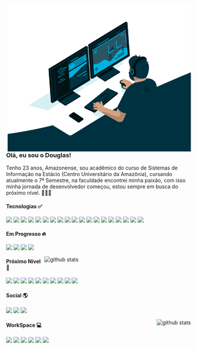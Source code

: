 <img alt="GIF" src="https://github.com/douglasgomes98/douglasgomes98/blob/main/code.gif?raw=true" width="500px" height="400px" align="right" />

### Olá, eu sou o Douglas!

<p align="left">
 Tenho 23 anos, Amazonense, sou acadêmico do curso de Sistemas de Informação na Estácio (Centro Universitário da Amazônia), cursando atualmente o 7ª Semestre, na faculdade encontrei minha paixão, com isso minha jornada de desenvolvedor começou, estou sempre em busca do próximo nível. 👨🏽‍💻 
</p>

#### Tecnologias ✅

<p align="left">
 <img src="https://img.shields.io/badge/React-20232A?style=for-the-badge&logo=react&logoColor=61DAFB"/>
 <img src="https://img.shields.io/badge/typescript%20-%23007acc.svg?&style=for-the-badge&logo=typescript&logoColor=white"/>
 <img src="https://img.shields.io/badge/Node.js-43853D?style=for-the-badge&logo=node.js&logoColor=white"/>
 <img src="https://img.shields.io/badge/React_Native-20232A?style=for-the-badge&logo=react&logoColor=61DAFB"/>
 <img src="https://img.shields.io/badge/styled--components-DB7093?style=for-the-badge&logo=styled-components&logoColor=white"/>
 <img src="https://img.shields.io/badge/Redux-593D88?style=for-the-badge&logo=redux&logoColor=white"/>
 <img src="https://img.shields.io/badge/HTML5-E34F26?style=for-the-badge&logo=html5&logoColor=white"/>
 <img src="https://img.shields.io/badge/CSS3-1572B6?style=for-the-badge&logo=css3&logoColor=white"/>
 <img src="https://img.shields.io/badge/JavaScript-F7DF1E?style=for-the-badge&logo=javascript&logoColor=black"/>
 <img src="https://img.shields.io/badge/npm-CB3837?style=for-the-badge&logo=npm&logoColor=white"/>
 <img src="https://img.shields.io/badge/Yarn-2C8EBB?style=for-the-badge&logo=yarn&logoColor=white"/>
 <img src="https://img.shields.io/badge/Bootstrap-563D7C?style=for-the-badge&logo=bootstrap&logoColor=white"/>
 <img src="https://img.shields.io/badge/Material--UI-0081CB?style=for-the-badge&logo=material-ui&logoColor=white"/>
 <img src="https://img.shields.io/badge/React_Router-CA4245?style=for-the-badge&logo=react-router&logoColor=white"/>
 <img src="https://img.shields.io/badge/Netlify-00C7B7?style=for-the-badge&logo=netlify&logoColor=white"/>
 <img src="https://img.shields.io/badge/Heroku-430098?style=for-the-badge&logo=heroku&logoColor=white"/>
 <img src="https://img.shields.io/badge/firebase-ffca28?style=for-the-badge&logo=firebase&logoColor=white"/>
 <img src="https://img.shields.io/badge/Git-F05032?style=for-the-badge&logo=git&logoColor=white"/>
 <img src="https://img.shields.io/badge/Postman-FF6C37?style=for-the-badge&logo=Postman&logoColor=white"/>
</p>

#### Em Progresso 🔥

<p align="left">
<img src="https://img.shields.io/badge/Jest-cdcdcd?style=for-the-badge&logo=jest&logoColor=red&color=yellow"/>
<img src="https://img.shields.io/badge/TDD-61dafb?style=for-the-badge&logoColor=61dafb&color=282c34"/>
<img src="https://img.shields.io/badge/Clean Architecture-61dafb?style=for-the-badge&logoColor=61dafb&color=282c34"/>
<img src="https://img.shields.io/badge/Clean Code-61dafb?style=for-the-badge&logoColor=61dafb&color=282c34"/>
</p>

<img src="https://github-readme-stats.vercel.app/api?username=douglasgomes98&show_icons=true&hide_border=true&theme=radical&count_private=true" align="right" width="400px" alt="github stats">

#### Próximo Nível 🚀

<p align="left">
<img src="https://img.shields.io/badge/next.js-000000?style=for-the-badge&logo=next.js&logoColor=white"/>
<img src="https://img.shields.io/badge/Webpack-61dafb?style=for-the-badge&logo=webpack&logoColor=61dafb&color=282c34"/>
<img src="https://img.shields.io/badge/GraphQl-E10098?style=for-the-badge&logo=graphql&logoColor=white"/>
<img src="https://img.shields.io/badge/Github Actions-61dafb?style=for-the-badge&logo=github&logoColor=white&color=282c34"/>
<img src="https://img.shields.io/badge/Docker-2CA5E0?style=for-the-badge&logo=docker&logoColor=white"/>
<img src="https://img.shields.io/badge/JavaScript Workers-323330?style=for-the-badge&logo=javascript&logoColor=F7DF1E"/>
<img src="https://img.shields.io/badge/Babel-61dafb?style=for-the-badge&logo=babel&logoColor=yellow&color=282c34"/>
<img src="https://img.shields.io/badge/Sass-CC6699?style=for-the-badge&logo=sass&logoColor=white"/>
<img src="https://img.shields.io/badge/Amazon_AWS-232F3E?style=for-the-badge&logo=amazon-aws&logoColor=white"/>
<img src="https://img.shields.io/badge/Google_Cloud-4285F4?style=for-the-badge&logo=google-cloud&logoColor=white"/>
</p>

#### Social 🌎

<p align="left">
  <a href="mailto:douglasgomes.rr@gmail.com" alt="Gmail" target="_blank">
    <img src="https://img.shields.io/badge/Gmail-D14836?style=for-the-badge&logo=gmail&logoColor=white&link=mailto:douglasgomes.rr@gmail.com"/></a>

  <a href="https://www.linkedin.com/in/douglas-gomes-071a61143" alt="Linkedin" target="_blank">
      <img src="https://img.shields.io/badge/LinkedIn-0077B5?style=for-the-badge&logo=linkedin&logoColor=white&link=https://www.linkedin.com/in/douglas-gomes-071a61143"/></a>

  <a href="https://api.whatsapp.com/send/?phone=05595991680720" alt="WhatsApp" target="_blank">
    <img src="https://img.shields.io/badge/Whatsapp-07bc4c?style=for-the-badge&logo=whatsapp&logoColor=white&link=https://api.whatsapp.com/send/?phone=05595991680720"/></a>  
</p>

<img src="https://github-readme-stats.vercel.app/api/top-langs/?username=douglasgomes98&layout=compact&theme=radical&hide_border=true&count_private=true" align="right" alt="github stats">

#### WorkSpace 💻

<p>
<img src="https://img.shields.io/badge/Visual_Studio_Code-0078D4?style=for-the-badge&logo=visual%20studio%20code&logoColor=white"/>
<img src="https://img.shields.io/badge/Apple-MacBook_Pro_2020-999999?style=for-the-badge&logo=apple&logoColor=white"/>
<img src="https://img.shields.io/badge/AMD-Ryzen_6_1600AF-ED1C24?style=for-the-badge&logo=amd&logoColor=white"/>
<img src="https://img.shields.io/badge/AMD-Radeon_RX_580-ED1C24?style=for-the-badge&logo=amd&logoColor=white"/>
<img src="https://img.shields.io/badge/PlayStation-003791?style=for-the-badge&logo=playstation&logoColor=white"/>
<img src="https://img.shields.io/badge/Spotify-1ED760?&style=for-the-badge&logo=spotify&logoColor=white"/>
</p>
